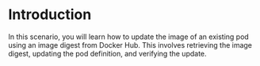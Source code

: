# Introduction

In this scenario, you will learn how to update the image of an existing pod using an image digest from Docker Hub. This involves retrieving the image digest, updating the pod definition, and verifying the update.
